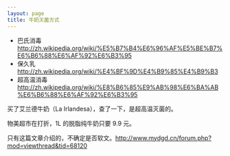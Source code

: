 ```yaml
---
layout: page
title: 牛奶灭菌方式
---
```


- 巴氏消毒 http://zh.wikipedia.org/wiki/%E5%B7%B4%E6%96%AF%E5%BE%B7%E6%B6%88%E6%AF%92%E6%B3%95
- 保久乳 http://zh.wikipedia.org/wiki/%E4%BF%9D%E4%B9%85%E4%B9%B3
- 超高温消毒 http://zh.wikipedia.org/wiki/%E8%B6%85%E9%AB%98%E6%BA%AB%E6%B6%88%E6%AF%92%E6%B3%95

买了艾兰德牛奶（La Irlandesa），查了一下，是超高温灭菌的。

物美超市在打折，1L 的脱脂纯牛奶只要 9.9 元。

只有这篇文章介绍的，不确定是否软文。http://www.mydgd.cn/forum.php?mod=viewthread&tid=68120

